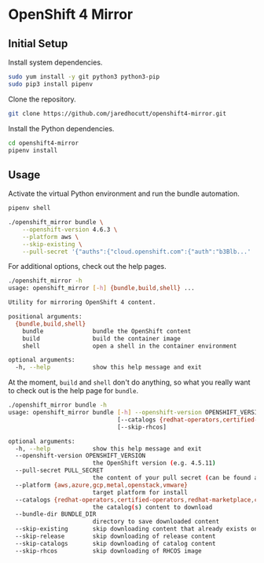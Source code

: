 # OpenShift 4 Mirror

## Initial Setup

Install system dependencies.

```bash
sudo yum install -y git python3 python3-pip
sudo pip3 install pipenv
```

Clone the repository.

```bash
git clone https://github.com/jaredhocutt/openshift4-mirror.git
```

Install the Python dependencies.

```bash
cd openshift4-mirror
pipenv install
```

## Usage

Activate the virtual Python environment and run the bundle automation.

```bash
pipenv shell

./openshift_mirror bundle \
    --openshift-version 4.6.3 \
    --platform aws \
    --skip-existing \
    --pull-secret '{"auths":{"cloud.openshift.com":{"auth":"b3Blb...'
```

For additional options, check out the help pages.

```bash
./openshift_mirror -h
usage: openshift_mirror [-h] {bundle,build,shell} ...

Utility for mirroring OpenShift 4 content.

positional arguments:
  {bundle,build,shell}
    bundle              bundle the OpenShift content
    build               build the container image
    shell               open a shell in the container environment

optional arguments:
  -h, --help            show this help message and exit
```

At the moment, `build` and `shell` don't do anything, so what you really want
to check out is the help page for `bundle`.

```bash
./openshift_mirror bundle -h
usage: openshift_mirror bundle [-h] --openshift-version OPENSHIFT_VERSION --pull-secret PULL_SECRET --platform {aws,azure,gcp,metal,openstack,vmware}
                               [--catalogs {redhat-operators,certified-operators,redhat-marketplace,community-operators}] [--bundle-dir BUNDLE_DIR] [--skip-existing] [--skip-release] [--skip-catalogs]
                               [--skip-rhcos]

optional arguments:
  -h, --help            show this help message and exit
  --openshift-version OPENSHIFT_VERSION
                        the OpenShift version (e.g. 4.5.11)
  --pull-secret PULL_SECRET
                        the content of your pull secret (can be found at https://cloud.redhat.com/openshift/install/pull-secret)
  --platform {aws,azure,gcp,metal,openstack,vmware}
                        target platform for install
  --catalogs {redhat-operators,certified-operators,redhat-marketplace,community-operators}
                        the catalog(s) content to download
  --bundle-dir BUNDLE_DIR
                        directory to save downloaded content
  --skip-existing       skip downloading content that already exists on disk
  --skip-release        skip downloading of release content
  --skip-catalogs       skip downloading of catalog content
  --skip-rhcos          skip downloading of RHCOS image
```
